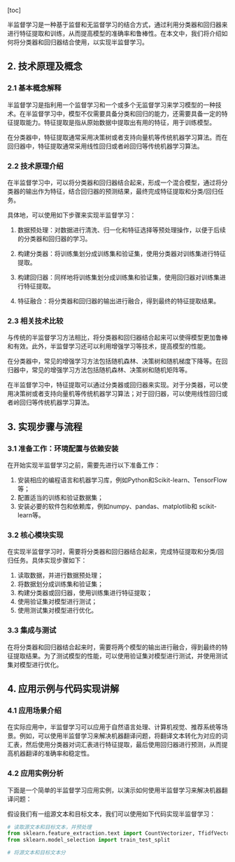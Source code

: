 
[toc]                    
                
                
半监督学习是一种基于监督和无监督学习的结合方式，通过利用分类器和回归器来进行特征提取和训练，从而提高模型的准确率和鲁棒性。在本文中，我们将介绍如何将分类器和回归器结合使用，以实现半监督学习。

## 2. 技术原理及概念

### 2.1 基本概念解释

半监督学习是指利用一个监督学习和一个或多个无监督学习来学习模型的一种技术。在半监督学习中，模型不仅需要具备分类和回归的能力，还需要具备一定的特征提取能力。特征提取是指从原始数据中提取出有用的特征，用于训练模型。

在分类器中，特征提取通常采用决策树或者支持向量机等传统机器学习算法。而在回归器中，特征提取通常采用线性回归或者岭回归等传统机器学习算法。

### 2.2 技术原理介绍

在半监督学习中，可以将分类器和回归器结合起来，形成一个混合模型，通过将分类器的输出作为特征，结合回归器的预测结果，最终完成特征提取和分类/回归任务。

具体地，可以使用如下步骤来实现半监督学习：

1. 数据预处理：对数据进行清洗、归一化和特征选择等预处理操作，以便于后续的分类器和回归器的学习。

2. 构建分类器：将训练集划分成训练集和验证集，使用分类器对训练集进行特征提取。

3. 构建回归器：同样地将训练集划分成训练集和验证集，使用回归器对训练集进行特征提取。

4. 特征融合：将分类器和回归器的输出进行融合，得到最终的特征提取结果。

### 2.3 相关技术比较

与传统的半监督学习方法相比，将分类器和回归器结合起来可以使得模型更加鲁棒和有效。此外，半监督学习还可以利用增强学习等技术，提高模型的性能。

在分类器中，常见的增强学习方法包括随机森林、决策树和随机梯度下降等。在回归器中，常见的增强学习方法包括随机森林、决策树和随机矩阵等。

在半监督学习中，特征提取可以通过分类器或回归器来实现。对于分类器，可以使用决策树或者支持向量机等传统机器学习算法；对于回归器，可以使用线性回归或者岭回归等传统机器学习算法。

## 3. 实现步骤与流程

### 3.1 准备工作：环境配置与依赖安装

在开始实现半监督学习之前，需要先进行以下准备工作：

1. 安装相应的编程语言和机器学习库，例如Python和Scikit-learn、TensorFlow等；
2. 配置适当的训练和验证数据集；
3. 安装必要的软件包和依赖库，例如numpy、pandas、matplotlib和 scikit-learn等。

### 3.2 核心模块实现

在实现半监督学习时，需要将分类器和回归器结合起来，完成特征提取和分类/回归任务。具体实现步骤如下：

1. 读取数据，并进行数据预处理；
2. 将数据划分成训练集和验证集；
3. 构建分类器或回归器，使用训练集进行特征提取；
4. 使用验证集对模型进行测试；
5. 使用测试集对模型进行优化。

### 3.3 集成与测试

在将分类器和回归器结合起来时，需要将两个模型的输出进行融合，得到最终的特征提取结果。为了测试模型的性能，可以使用验证集对模型进行测试，并使用测试集对模型进行优化。

## 4. 应用示例与代码实现讲解

### 4.1 应用场景介绍

在实际应用中，半监督学习可以应用于自然语言处理、计算机视觉、推荐系统等场景。例如，可以使用半监督学习来解决机器翻译问题，将翻译文本转化为对应的词汇表，然后使用分类器对词汇表进行特征提取，最后使用回归器进行预测，从而提高机器翻译的准确率和稳定性。

### 4.2 应用实例分析

下面是一个简单的半监督学习应用实例，以演示如何使用半监督学习来解决机器翻译问题：

假设我们有一组源文本和目标文本，我们可以使用如下代码实现半监督学习：

```python
# 读取源文本和目标文本，并预处理
from sklearn.feature_extraction.text import CountVectorizer, TfidfVectorizer
from sklearn.model_selection import train_test_split

# 将源文本和目标文本分

